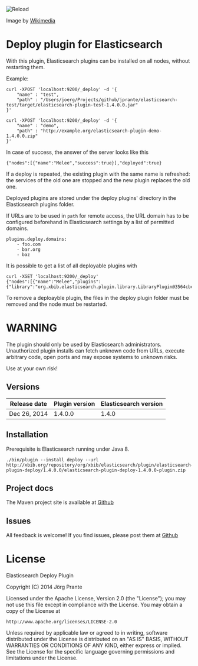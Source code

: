 ![Reload](https://github.com/jprante/elasticsearch-plugin-deploy/raw/master/src/site/resources/Reload_icon.svg.png)

Image by [Wikimedia](http://commons.wikimedia.org/wiki/File:Reload_icon.svg)

# Deploy plugin for Elasticsearch

With this plugin, Elasticsearch plugins can be installed on all nodes, without restarting them.

Example:

    curl -XPOST 'localhost:9200/_deploy' -d '{
        "name" : "test",
        "path" : "/Users/joerg/Projects/github/jprante/elasticsearch-test/target/elasticsearch-plugin-test-1.4.0.0.jar"
    }'

    curl -XPOST 'localhost:9200/_deploy' -d '{
        "name" : "demo",
        "path" : "http://example.org/elasticsearch-plugin-demo-1.4.0.0.zip"
    }'

In case of success, the answer of the server looks like this

    {"nodes":[{"name":"Melee","success":true}],"deployed":true}

If a deploy is repeated, the existing plugin with the same name is refreshed: the
services of the old one are stopped and the new plugin replaces the old one.

Deployed plugins are stored under the deploy plugins' directory in the Elasticsearch plugins folder.

If URLs are to be used in `path` for remote access, the URL domain has to be configured beforehand
in Elasticsearch settings by a list of permitted domains.

    plugins.deploy.domains:
        - foo.com
        - bar.org
        - baz

It is possible to get a list of all deployable plugins with

    curl -XGET 'localhost:9200/_deploy'
    {"nodes":[{"name":"Melee","plugins":{"library":"org.xbib.elasticsearch.plugin.library.LibraryPlugin@3564cbc2"}}],"deployed":true}

To remove a deploayble plugin, the files in the deploy plugin folder must be removed and the node must be restarted.

# WARNING

The plugin should only be used by Elasticsearch administrators. Unauthorized plugin installs can fetch unknown
code from URLs, execute arbitrary code, open ports and may expose systems to unknown risks.

Use at your own risk!

## Versions

| Release date | Plugin version | Elasticsearch version |
| -------------| ---------------| ----------------------|
| Dec 26, 2014 | 1.4.0.0        | 1.4.0                 |

## Installation

Prerequisite is Elasticsearch running under Java 8.

    ./bin/plugin --install deploy --url http://xbib.org/repository/org/xbib/elasticsearch/plugin/elasticsearch-plugin-deploy/1.4.0.0/elasticsearch-plugin-deploy-1.4.0.0-plugin.zip

## Project docs

The Maven project site is available at [Github](http://jprante.github.io/elasticsearch-plugin-deploy)

## Issues

All feedback is welcome! If you find issues, please post them at
[Github](https://github.com/jprante/elasticsearch-plugin-deploy/issues)

# License

Elasticsearch Deploy Plugin

Copyright (C) 2014 Jörg Prante

Licensed under the Apache License, Version 2.0 (the "License");
you may not use this file except in compliance with the License.
You may obtain a copy of the License at

    http://www.apache.org/licenses/LICENSE-2.0

Unless required by applicable law or agreed to in writing, software
distributed under the License is distributed on an "AS IS" BASIS,
WITHOUT WARRANTIES OR CONDITIONS OF ANY KIND, either express or implied.
See the License for the specific language governing permissions and
limitations under the License.

